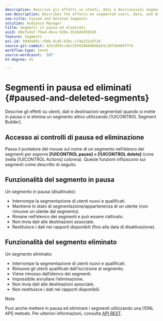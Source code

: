 ```yaml
---
description: Descrive gli effetti su utenti, dati e destinazioni segmentati quando si mette in pausa o si elimina un segmento attivo utilizzando il Generatore di segmenti.
seo-description: Describes the effects on segmented users, data, and destinations when you pause or delete an active segment using Segment Builder.
seo-title: Paused and Deleted Segments
solution: Audience Manager
title: Segmenti in pausa ed eliminati
uuid: 88efe4af-f9a4-4bce-920a-352bd4d505dd
feature: Segments
exl-id: 994da89c-c9db-4cd5-b2bc-cfda231e5f2d
source-git-commit: 4d3c859cc4dc5294286680b0e63c287e0409f7fd
workflow-type: tm+mt
source-wordcount: '187'
ht-degree: 4%

---
```


# Segmenti in pausa ed eliminati {#paused-and-deleted-segments}

Descrive gli effetti su utenti, dati e destinazioni segmentati quando si mette in pausa o si elimina un segmento attivo utilizzando [!UICONTROL Segment Builder].

## Accesso ai controlli di pausa ed eliminazione

Passa il puntatore del mouse sul nome di un segmento nell’elenco dei segmenti per esporre **[!UICONTROL pause]** e **[!UICONTROL delete]** icone (nella [!UICONTROL Actions] colonna). Queste funzioni influiscono sui segmenti come descritto di seguito.

## Funzionalità del segmento in pausa

Un segmento in pausa (disattivato):

* Interrompe la segmentazione di utenti nuovi e qualificati.
* Mantiene lo stato di segmentazione/appartenenza di un utente (non rimuove un utente dal segmento).
* Rimane nell’elenco dei segmenti e può essere riattivato.
* Non invia dati alle destinazioni associate.
* Restituisce i dati nei rapporti disponibili (fino alla data di disattivazione).

## Funzionalità del segmento eliminato

Un segmento eliminato:

* Interrompe la segmentazione di utenti nuovi e qualificati.
* Rimuove gli utenti qualificati dall’iscrizione al segmento.
* Viene rimosso dall’elenco dei segmenti.
* Impossibile annullare l’eliminazione.
* Non invia dati alle destinazioni associate.
* Non restituisce i dati nei rapporti disponibili.

>[!NOTE]
>
>Puoi anche mettere in pausa ed eliminare i segmenti utilizzando una [!DNL API] metodo. Per ulteriori informazioni, consulta [API REST](../../api/rest-api-main/rest-api-main.md).
